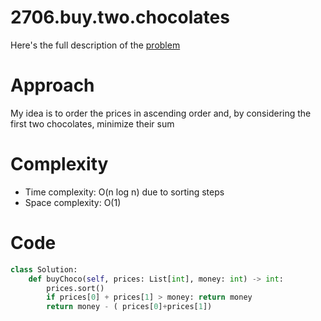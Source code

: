 # 2706.buy.two.chocolates

Here's the full description of the [problem](https://leetcode.com/problems/buy-two-chocolates/description/?envType=daily-question&envId=2023-12-20)

# Approach

My idea is to order the prices in ascending order and, by considering the first two chocolates, minimize their sum

# Complexity

- Time complexity: O(n log n) due to sorting steps
- Space complexity: O(1)

# Code

```Python
class Solution:
    def buyChoco(self, prices: List[int], money: int) -> int:
        prices.sort()
        if prices[0] + prices[1] > money: return money
        return money - ( prices[0]+prices[1])
```
